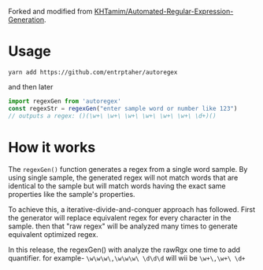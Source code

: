 Forked and modified from [KHTamim/Automated-Regular-Expression-Generation](https://github.com/KHTamim/Automated-Regular-Expression-Generation).

# Usage

```
yarn add https://github.com/entrptaher/autoregex
```
and then later
```js
import regexGen from 'autoregex'
const regexStr = regexGen("enter sample word or number like 123")
// outputs a regex: ()(\w+\ \w+\ \w+\ \w+\ \w+\ \w+\ \d+)()
```

# How it works

The `regexGen()` function generates a regex from a single word sample. By using single sample, the 
generated regex will not match words that are identical to the sample but will match 
words having the exact same properties like the sample's properties.

To achieve this, a iterative-divide-and-conquer approach has followed. First the generator will replace equivalent regex for every character in the sample. then that "raw regex" will be analyzed many times to generate equivalent optimized regex.

In this release, the regexGen() with analyze the rawRgx one time to add quantifier. for example- `\w\w\w\,\w\w\w\ \d\d\d` will wii be `\w+\,\w+\ \d+`
